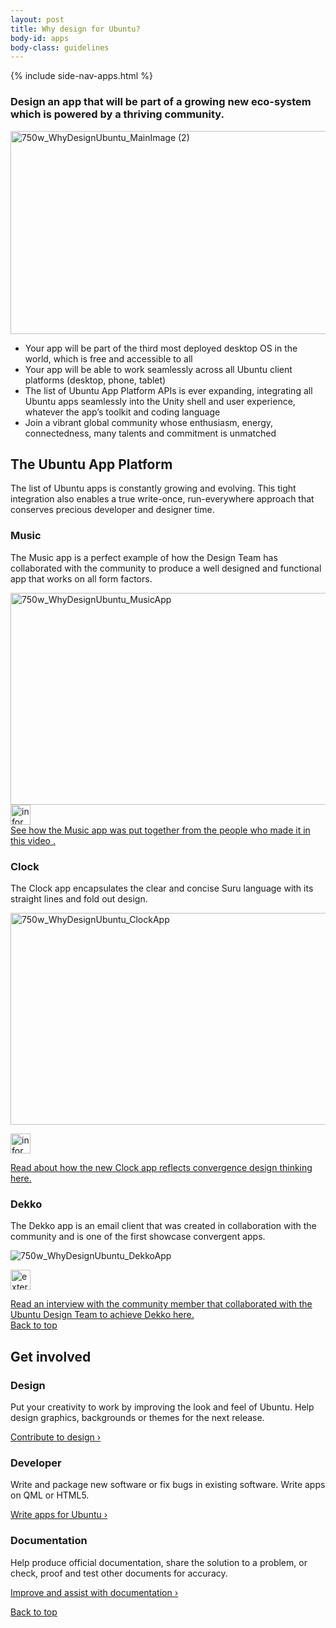 ```yaml
---
layout: post
title: Why design for Ubuntu?
body-id: apps
body-class: guidelines
---
```


{% include side-nav-apps.html %}

<div id="loop-guidelines" class="ten-col last-col">
  <section class="row no-padding-top no-padding-right no-padding-left">
  <div class="ten-col">
  <h3>Design an app that will be part of a growing new eco-system which is powered by a thriving community.</h3>
  <p>
  <img class="alignnone size-full" src="https://assets.ubuntu.com/v1/bea0942d-750w_WhyDesignUbuntu_MainImage-2.png" alt="750w_WhyDesignUbuntu_MainImage (2)" width="750" height="325">
</p>
</div>
  <div class="ten-col">
  <ul class="list-ubuntu">
  <li>Your app will be part of the third most deployed desktop OS in the world, which is free and accessible to all</li>
  <li>Your app will be able to work seamlessly across all Ubuntu client platforms (desktop, phone, tablet)</li>
  <li>The list of Ubuntu App Platform APIs is ever expanding, integrating all Ubuntu apps seamlessly into the Unity shell and user experience, whatever the app’s toolkit and coding language</li>
  <li>Join a vibrant global community whose enthusiasm, energy, connectedness, many talents and commitment is unmatched</li>
</ul>
</div>
</section>
  <section class="row no-padding-right no-padding-left">
  <div class="ten-col">
  <h2>The Ubuntu App Platform</h2>
  <p>The list of Ubuntu apps is constantly growing and evolving. This tight integration also enables a true write-once, run-everywhere approach that conserves precious developer and designer time.</p>
</div>
  <div class="ten-col">
  <h3>Music</h3>
  <p>The Music app is a perfect example of how the Design Team has collaborated with the community to produce a well designed and functional app that works on all form factors.</p>
</div>
  <div class="ten-col">
  <div class="ten-col image-container">
  <img src="https://assets.ubuntu.com/v1/2a25c03f-750w_WhyDesignUbuntu_MusicApp.png" alt="750w_WhyDesignUbuntu_MusicApp" width="655" height="339">
</div>
</div>
  <div class="ten-col box-grey vertical-align vertical-align--image-left">
  <img class="vertical-align__image" src="https://assets.ubuntu.com/v1/75f60d24-link_external.png" alt="information-link" width="32" height="32">
  <div class="vertical-align__content">
  <a href="https://www.youtube.com/watch?v=2iSgIFD4UvI">See how the Music app was put together from the people who made it in this video
.</a>
</div>
</div>
  <div class="ten-col">
  <h3>Clock</h3>
  <p>The Clock app encapsulates the clear and concise Suru language with its straight lines and fold out design.</p>
</div>
  <div class="ten-col">
  <div class="ten-col image-container">
  <img src="https://assets.ubuntu.com/v1/68b5c809-750w_WhyDesignUbuntu_ClockApp.png" alt="750w_WhyDesignUbuntu_ClockApp" width="655" height="339">
</div>
</div>
  <div class="ten-col box-grey vertical-align vertical-align--image-left">
  <p><img class="vertical-align__image" src="https://assets.ubuntu.com/v1/75f60d24-link_external.png" alt="information-link" width="32" height="32"></p>
  <div class="vertical-align__content">
  <a href="https://design.canonical.com/2016/01/ubuntu-clock-refresh/">Read about how the new Clock app reflects convergence design thinking here.</a>
</div>
</div>
  <div class="ten-col">
  <h3>Dekko</h3>
  <p>The Dekko app is an email client that was created in collaboration with the community and is one of the first showcase convergent apps.</p>
</div>
  <div class="ten-col image-container">
  <img src="https://assets.ubuntu.com/v1/ba27a71d-750w_WhyDesignUbuntu_DekkoApp.png" alt="750w_WhyDesignUbuntu_DekkoApp">
</div>
  <div class="ten-col box-grey vertical-align vertical-align--image-left">
  <p><img class="vertical-align__image" src="https://assets.ubuntu.com/v1/75f60d24-link_external.png" alt="external-link" width="32" height="32"></p>
  <div class="vertical-align__content">
  <a href="https://design.canonical.com/2015/10/community-interview-dan-chapman/">Read an interview with the community member that collaborated with the Ubuntu Design Team to achieve Dekko here.</a>
</div>
</div>
</section>
  <section class="row no-padding-right no-padding-left">
  <div class="link-top not-for-small">
  <a href="#">Back to top</a>
</div>
  <div class="ten-col">
  <h2 id="get-involved">Get involved</h2>
</div>
  <div class="ten-col">
  <h3>Design</h3>
  <p>Put your creativity to work by improving the look and feel of Ubuntu. Help design graphics, backgrounds or themes for the next release.</p>
  <p>
  <a href="http://community.ubuntu.com/contribute/design/">Contribute to design&nbsp;&rsaquo;</a>
</p>
</div>
  <div class="ten-col">
  <h3>Developer</h3>
  <p>Write and package new software or fix bugs in existing software. Write apps on QML or HTML5.</p>
  <p>
  <a href="http://community.ubuntu.com/contribute/developers/">Write apps for Ubuntu&nbsp;&rsaquo;</a>
</p>
</div>
  <div class="ten-col">
  <h3>Documentation</h3>
  <p>Help produce official documentation, share the solution to a problem, or check, proof and test other documents for accuracy.</p>
  <p>
  <a href="http://community.ubuntu.com/contribute/documentation/">Improve and assist with documentation&nbsp;&rsaquo;</a>
</p>
</div>
</section>
  <section class="row no-padding-right no-padding-left no-border">
  <div class="link-top not-for-small">
  <a href="#">Back to top</a>
</div>
</section>
</div>
